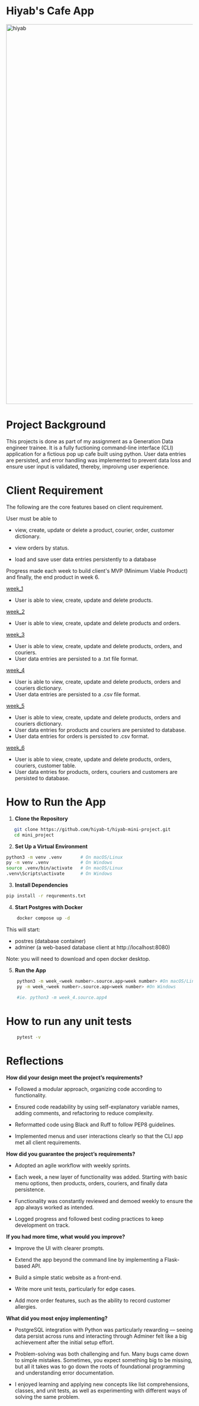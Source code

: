 # Hiyab's Cafe App 

<img width="1536" height="1024" alt="hiyab" src="https://github.com/user-attachments/assets/1333c042-61fb-4188-95ff-fb774a029eff" />

# Project Background 

This projects is done as part of my assignment as a Generation Data engineer trainee. It is a fully fuctioning command-line interface (CLI) application for a fictious pop up cafe built using python. User data entries are persisted, and error handling was implemented to prevent data loss and ensure user input is validated, thereby, improivng user experience.

# Client Requirement

The following are the core features based on client requirement.

User must be able to 
- view, create, update or delete a product, courier, order, customer dictionary.

- view orders by status.

- load and save user data entries persistently to a database

Progress made each week to build client's MVP (Minimum Viable Product) and finally, the end product in week 6.

<a href="https://github.com/hiyab-t/hiyab-mini-project/tree/91f6cc25cd68b275dd222d0358ea72c3c5f99b15/mini_project/week_1">week_1</a>

- User is able to view, create, update and delete products.

<a href="https://github.com/hiyab-t/hiyab-mini-project/tree/91f6cc25cd68b275dd222d0358ea72c3c5f99b15/mini_project/week_2">week_2</a>

- User is able to view, create, update and delete products and orders.

<a href="https://github.com/hiyab-t/hiyab-mini-project/tree/91f6cc25cd68b275dd222d0358ea72c3c5f99b15/mini_project/week_3">week_3</a>

- User is able to view, create, update and delete products, orders, and couriers.
- User data entries are persisted to a .txt file format.

<a href="https://github.com/hiyab-t/hiyab-mini-project/tree/91f6cc25cd68b275dd222d0358ea72c3c5f99b15/mini_project/week_4">week_4</a>

- User is able to view, create, update and delete products, orders and couriers dictionary.
- User data entries are persisted to a .csv file format.

<a href="https://github.com/hiyab-t/hiyab-mini-project/tree/91f6cc25cd68b275dd222d0358ea72c3c5f99b15/mini_project/week_5">week_5</a>

- User is able to view, create, update and delete products, orders and couriers dictionary. 
- User data entries for products and couriers are persisted to database.
- User data entries for orders is persisted to .csv format.

<a href="https://github.com/hiyab-t/hiyab-mini-project/tree/91f6cc25cd68b275dd222d0358ea72c3c5f99b15/mini_project/week_6">week_6</a>

- User is able to view, create, update and delete products, orders, couriers, customer table.
- User data entries for products, orders, couriers and customers are persisted to database.


# How to Run the App

1. **Clone the Repository**
```bash
   git clone https://github.com/hiyab-t/hiyab-mini-project.git
   cd mini_project
```

2. **Set Up a Virtual Environment**
```bash
python3 -m venv .venv       # On macOS/Linux
py -m venv .venv            # On Windows
source .venv/bin/activate   # On macOS/Linux
.venv\Scripts\activate      # On Windows
```
3. **Install Dependencies**
```bash
pip install -r requrements.txt
```
4. **Start Postgres with Docker**
```bash
    docker compose up -d
```
This will start:
- postres (database container)
- adminer (a web-based database client at http://localhost:8080)

Note: you will need to download and open docker desktop.

5. **Run the App**

```bash
    python3 -m week_<week number>.source.app<week number> #On macOS/Linux 
    py -m week_<week number>.source.app<week number> #On Windows
    
    #ie. python3 -m week_4.source.app4
```
# How to run any unit tests
```bash
    pytest -v
```

# Reflections

**How did your design meet the project’s requirements?**

- Followed a modular approach, organizing code according to functionality.

- Ensured code readability by using self-explanatory variable names, adding comments, and refactoring to reduce complexity.

- Reformatted code using Black and Ruff to follow PEP8 guidelines.

- Implemented menus and user interactions clearly so that the CLI app met all client requirements.

**How did you guarantee the project’s requirements?**

- Adopted an agile workflow with weekly sprints.

- Each week, a new layer of functionality was added. Starting with basic menu options, then products, orders, couriers, and finally data persistence.

- Functionality was constantly reviewed and demoed weekly to ensure the app always worked as intended.

- Logged progress and followed best coding practices to keep development on track.

**If you had more time, what would you improve?**

- Improve the UI with clearer prompts.

- Extend the app beyond the command line by implementing a Flask-based API.

- Build a simple static website as a front-end.

- Write more unit tests, particularly for edge cases.

- Add more order features, such as the ability to record customer allergies.

**What did you most enjoy implementing?**

- PostgreSQL integration with Python was particularly rewarding — seeing data persist across runs and interacting through Adminer felt like a big achievement after the initial setup effort.

- Problem-solving was both challenging and fun. Many bugs came down to simple mistakes. Sometimes, you expect something big to be missing, but all it takes was to go down the roots of foundational programming and understanding error documentation.

- I enjoyed learning and applying new concepts like list comprehensions, classes, and unit tests, as well as experimenting with different ways of solving the same problem.



